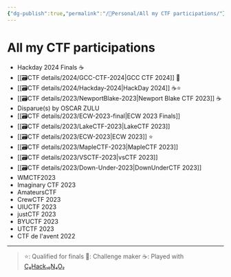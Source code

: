 ```yaml
---
{"dg-publish":true,"permalink":"/👀Personal/All my CTF participations/"}
---
```


# All my CTF participations
- Hackday 2024 Finals ☕
- [[🗃CTF  details/2024/GCC-CTF-2024\|GCC CTF 2024]] 👷
- [[🗃CTF  details/2024/Hackday-2024\|HackDay 2024]] ☕⭐
- [[🗃CTF  details/2023/NewportBlake-2023\|Newport Blake CTF 2023]] ☕
- Disparue(s) by OSCAR ZULU
- [[🗃CTF  details/2023/ECW-2023-final\|ECW 2023 Finals]]
- [[🗃CTF  details/2023/LakeCTF-2023\|LakeCTF 2023]]
- [[🗃CTF  details/2023/ECW-2023\|ECW 2023]] ⭐
- [[🗃CTF  details/2023/MapleCTF-2023\|MapleCTF 2023]]
- [[🗃CTF  details/2023/VSCTF-2023\|vsCTF 2023]]
- [[🗃CTF  details/2023/Down-Under-2023\|DownUnderCTF 2023]]
- WMCTF2023
- Imaginary CTF 2023
- AmateursCTF
- CrewCTF 2023
- UIUCTF 2023
- justCTF 2023
- BYUCTF 2023
- UTCTF 2023
- CTF de l'avent 2022

---

>⭐: Qualified for finals
>👷: Challenge maker
>☕: Played with [C₈Hack₁₀N₄O₂](https://ctftime.org/team/276420)
